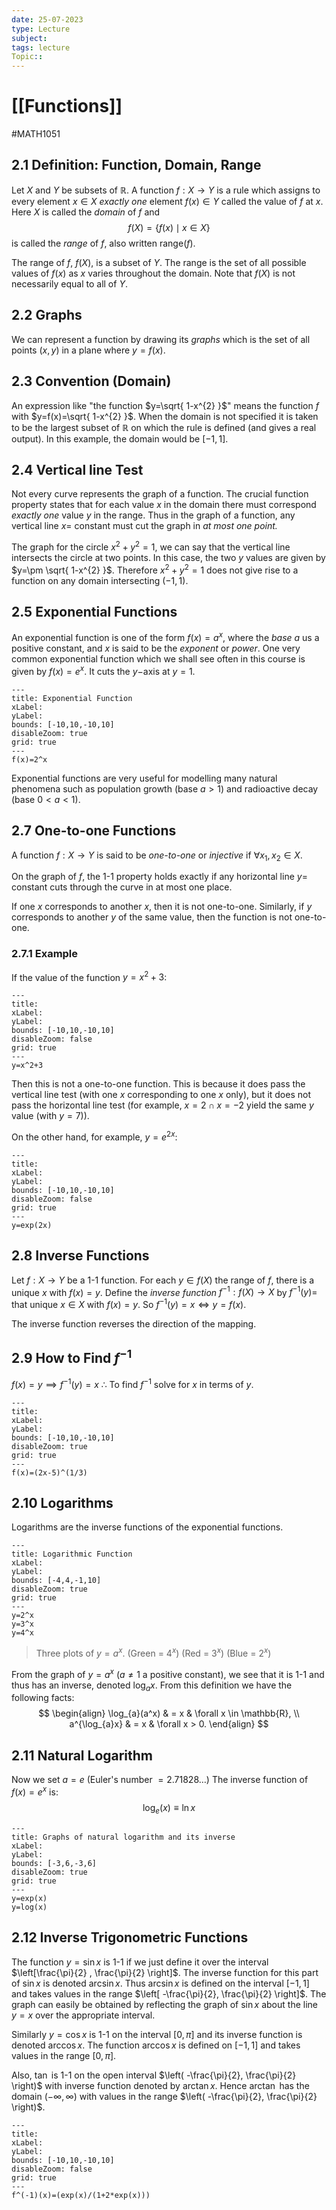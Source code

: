 ```yaml
---
date: 25-07-2023
type: Lecture
subject: 
tags: lecture
Topic:: 
---
```

# [[Functions]]
#MATH1051

## 2.1 Definition: Function, Domain, Range

Let $X$ and $Y$ be subsets of $\mathbb{R}$. A function $f:X \to Y$ is a rule which assigns to every element $x\in X$ *exactly one* element $f(x)\in Y$ called the value of $f$ at $x$. Here $X$ is called the *domain* of $f$ and 
$$
f(X)=\{ f(x)\mid x\in X\}
$$
is called the *range* of $f$, also written range$(f)$.

The range of $f$, $f(X)$, is a subset of $Y$. The range is the set of all possible values of $f(x)$ as $x$ varies throughout the domain. Note that $f(X)$ is not necessarily equal to all of $Y$.

## 2.2 Graphs

We can represent a function by drawing its *graphs* which is the set of all points $(x,y)$ in a plane where $y=f(x)$.

## 2.3 Convention (Domain)

An expression like "the function $y=\sqrt{ 1-x^{2} }$" means the function $f$ with $y=f(x)=\sqrt{ 1-x^{2} }$. When the domain is not specified it is taken to be the largest subset of $\mathbb{R}$ on which the rule is defined (and gives a real output). In this example, the domain would be $[-1,1]$.

## 2.4 Vertical line Test

Not every curve represents the graph of a function. The crucial function property states that for each value $x$ in the domain there must correspond *exactly one* value $y$ in the range. Thus in the graph of a function, any vertical line $x=$ constant must cut the graph in *at most one point.*

The graph for the circle $x^{2}+y^{2}=1$, we can say that the vertical line intersects the circle at two points. In this case, the two $y$ values are given by $y=\pm \sqrt{ 1-x^{2} }$. Therefore $x^{2}+y^{2}=1$ does not give rise to a function on any domain intersecting $(-1,1)$.

## 2.5 Exponential Functions

An exponential function is one of the form $f(x)=a^{x}$, where the *base* $a$ us a positive constant, and $x$ is said to be the *exponent* or *power*. One very common exponential function which we shall see often in this course is given by $f(x)=e^x$. It cuts the $y-$axis at $y=1.$


```functionplot
---
title: Exponential Function
xLabel: 
yLabel: 
bounds: [-10,10,-10,10]
disableZoom: true
grid: true
---
f(x)=2^x
```
Exponential functions are very useful for modelling many natural phenomena such as population growth (base $a>1$) and radioactive decay (base $0<a<1$).

## 2.7 One-to-one Functions

A function $f:X\to Y$ is said to be *one-to-one* or *injective* if $\forall x_{1},x_{2}\in X$.

On the graph of $f$, the 1-1 property holds exactly if any horizontal line $y=$ constant cuts through the curve in at most one place. 

If one $x$ corresponds to another $x$, then it is not one-to-one. Similarly, if $y$ corresponds to another $y$ of the same value, then the function is not one-to-one.

### 2.7.1 Example
If the value of the function $y=x^2+3$:

```functionplot
---
title: 
xLabel: 
yLabel: 
bounds: [-10,10,-10,10]
disableZoom: false
grid: true
---
y=x^2+3
```

Then this is not a one-to-one function. This is because it does pass the vertical line test (with one $x$ corresponding to one $x$ only), but it does not pass the horizontal line test (for example, $x=2 \cap x=-2$ yield the same $y$ value (with $y=7$)).

On the other hand, for example, $y=e^{ 2x }$:


```functionplot
---
title: 
xLabel: 
yLabel: 
bounds: [-10,10,-10,10]
disableZoom: false
grid: true
---
y=exp(2x)
```



## 2.8 Inverse Functions

Let $f:X\to Y$ be a 1-1 function. For each $y\in f(X)$ the range of $f$, there is a unique $x$ with $f(x)=y$. Define the *inverse function* $f^{-1}:f(X)\to X$ by $f^{-1}(y)=$ that unique $x \in X$ with $f(x)=y$.
So $f^{-1}(y)=x \iff y=f(x).$

The inverse function reverses the direction of the mapping.

## 2.9 How to Find $f^{-1}$

$f(x)=y\implies f^{-1}(y)=x$
$\therefore$ To find $f^{-1}$ solve for $x$ in terms of $y$.


```functionplot
---
title: 
xLabel: 
yLabel: 
bounds: [-10,10,-10,10]
disableZoom: true
grid: true
---
f(x)=(2x-5)^(1/3)
```

## 2.10 Logarithms

Logarithms are the inverse functions of the exponential functions.


```functionplot
---
title: Logarithmic Function
xLabel: 
yLabel: 
bounds: [-4,4,-1,10]
disableZoom: true
grid: true
---
y=2^x
y=3^x
y=4^x
```
> Three plots of $y=a^x$. (Green = $4^x$) (Red = $3^x$) (Blue = $2^x$)

From the graph of $y=a^x$ ($a\neq 1$ a positive constant), we see that it is 1-1 and thus has an inverse, denoted $\log_{a}x$. From this definition we have the following facts:
$$
\begin{align}
\log_{a}(a^x) & = x  & \forall x \in \mathbb{R}, \\
a^{\log_{a}x} & = x  &  \forall x > 0.
\end{align}
$$

## 2.11 Natural Logarithm

Now we set $a=e$ (Euler's number $=2.71828\dots$) The inverse function of $f(x)=e^x$ is:
$$
\log_{e}(x)\equiv \ln x
$$

```functionplot
---
title: Graphs of natural logarithm and its inverse
xLabel: 
yLabel: 
bounds: [-3,6,-3,6]
disableZoom: true
grid: true
---
y=exp(x)
y=log(x)
```

## 2.12 Inverse Trigonometric Functions

The function $y=\sin x$ is 1-1 if we just define it over the interval $\left[\frac{\pi}{2} , \frac{\pi}{2} \right]$. The inverse function for this part of $\sin x$ is denoted $\arcsin x$. Thus $\arcsin x$ is defined on the interval $[-1,1]$ and takes values in the range $\left[ -\frac{\pi}{2}, \frac{\pi}{2} \right]$. The graph can easily be obtained by reflecting the graph of $\sin x$ about the line $y=x$ over the appropriate interval.

Similarly $y=\cos x$ is 1-1 on the interval $[0,\pi]$ and its inverse function is denoted $\arccos x$. The function $\arccos x$ is defined on $[-1,1]$ and takes values in the range $[0,\pi]$.

Also, $\tan$ is 1-1 on the open interval $\left( -\frac{\pi}{2}, \frac{\pi}{2}  \right)$ with inverse function denoted by $\arctan x$. Hence $\arctan$ has the domain $(-\infty,\infty)$ with values in the range $\left( -\frac{\pi}{2}, \frac{\pi}{2} \right)$.



```functionplot
---
title: 
xLabel: 
yLabel: 
bounds: [-10,10,-10,10]
disableZoom: false
grid: true
---
f^(-1)(x)=(exp(x)/(1+2*exp(x)))
```

